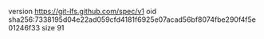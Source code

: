 version https://git-lfs.github.com/spec/v1
oid sha256:7338195d04e22ad059cfd4181f6925e07acad56bf8074fbe290f4f5e01246f33
size 91
